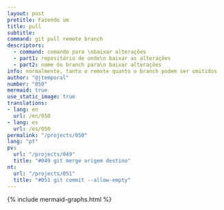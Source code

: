 ```yaml
---
layout: post
pretitle: Fazendo um
title: pull
subtitle:
command: git pull remote branch
descriptors:
  - command: comando para \nbaixar alterações
  - part1: repositório de onde\n baixar as alterações
  - part2: nome do branch para\n baixar alterações
info: normalmente, tanto o remote quanto o branch podem ser omitidos
author: "@jtemporal"
number: "050"
mermaid: true
use_static_image: true
translations:
- lang: en
  url: /en/050
- lang: es
  url: /es/050
permalink: "/projects/050"
lang: "pt"
pv:
  url: "/projects/049"
  title: "#049 git merge origem destino"
nt:
  url: "/projects/051"
  title: "#051 git commit --allow-empty"
---
```


{% include mermaid-graphs.html %}
